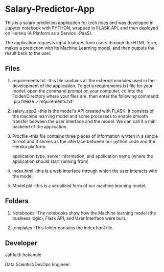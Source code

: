 # Salary-Predictor-App
This is a salary prediction application for tech roles and was developed in Jupyter notebook with PYTHON, wrapped in FLASK API, and then deployed on Heroku (A Platform as a Service -PaaS).

The application requests input features from users through the HTML form, makes a prediction with its Machine Learning model, and then outputs the result back to the user.

## Files
1. requirements.txt -this file contains all the external modules used in the development of the application. To get a requirements.txt file for your model, 
open the command prompt on your computer, cd into the Folder/Directory where your files are, then enter the following command: 'pip freeze > requirements.txt'

2. salary_app2 -this is the model's API created with FLASK. It consists of the machine learning model and some processes to enable smooth transfer between 
the user interface and the model. We can call it a mini backend of the application.

3. Procfile -this file contains three pieces of information written in a simple format and it serves as the interface between our python code and the Heroku platform.
 
   application type, server information, and application name (where the application should start running from)

4. index.html -this is a web interface through which the user interacts with the model.

5. Model.pkl -this is a serialized form of our machine learning model.


## Folders
1. Notebooks -The notebooks show how the Machine learning model (the business logic), Flask API, and User Interface were built.

2. templates -This folder contains the index.html file.


## Developer
Jahfaith Irokanulo

Data Scientist/DevOps Engineer.
